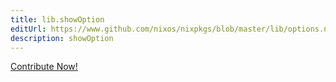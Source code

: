 ```yaml
---
title: lib.showOption
editUrl: https://www.github.com/nixos/nixpkgs/blob/master/lib/options.nix#L426C16
description: showOption
---
```


<a href="https://www.github.com/nixos/nixpkgs/blob/master/lib/options.nix#L426C16">Contribute Now!</a>
